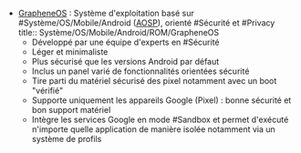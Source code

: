 - [GrapheneOS]([GrapheneOS](https://grapheneos.org/)) : Système d'exploitation basé sur #Système/OS/Mobile/Android ([AOSP](https://source.android.com/)), orienté #Sécurité et #Privacy
  title:: Système/OS/Mobile/Android/ROM/GrapheneOS
	- Développé par une équipe d'experts en #Sécurité
	- Léger et minimaliste
	- Plus sécurisé que les versions Android par défaut
	- Inclus un panel varié de fonctionnalités orientées sécurité
	- Tire parti du matériel sécurisé des pixel notamment avec un boot "vérifié"
	- Supporte uniquement les appareils Google (Pixel) : bonne sécurité et bon support matériel
	- Intègre les services Google en mode #Sandbox et permet d'exécuté n'importe quelle application de manière isolée notamment via un système de profils